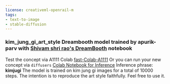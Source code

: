```yaml
---
license: creativeml-openrail-m
tags:
- text-to-image
- stable-diffusion
---
```

### kim_jung_gi_art_style Dreambooth model trained by apurik-parv with [Shivam shri rao's DreamBooth](https://github.com/ShivamShrirao/diffusers/tree/main/examples/dreambooth/train_dreambooth.py) notebook


Test the concept via A1111 Colab [fast-Colab-A1111](https://colab.research.google.com/github/TheLastBen/fast-stable-diffusion/blob/main/fast_stable_diffusion_AUTOMATIC1111.ipynb)
Or you can run your new concept via `diffusers` [Colab Notebook for Inference](https://colab.research.google.com/github/huggingface/notebooks/blob/main/diffusers/sd_dreambooth_inference.ipynb)
Inference phrase: **kimjugi**
The model is trained on kim jung gi images for a total of 10000 steps. 
The intention is to reproduce the art style faithfully.
Feel free to use it.